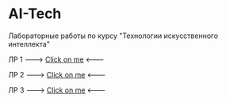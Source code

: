 # AI-Tech
Лабораторные работы по курсу "Технологии искусственного интеллекта"

ЛР 1 ---> [Click on me](https://github.com/Mr-Egorchik/AI-Tech/blob/0eef19997a103feb7ceda828256318a051a25a0a/6133_ChitorkinEE_lab_1_pandas.ipynb) <---

ЛР 2 ---> [Click on me](https://github.com/Mr-Egorchik/AI-Tech/blob/235fcd58392c15ddac6773ca12413eb71e6509cd/6133_ChitorkinEE_lab_2_plots.ipynb) <---

ЛР 3 ---> [Click on me](https://github.com/Mr-Egorchik/AI-Tech/blob/dd7ecc958dfc880f57555b4a9457804144140a07/6133_ChitorkinEE_lab_3_kNN.ipynb) <---
